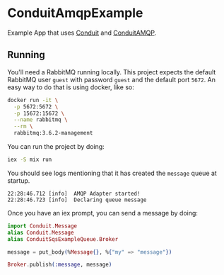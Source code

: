 # ConduitAmqpExample

Example App that uses [Conduit](https://github.com/conduitframework/conduit) and [ConduitAMQP](https://github.com/conduitframework/conduit_amqp).

## Running

You'll need a RabbitMQ running locally. This project expects the default RabbitMQ user `guest` with password `guest` and
the default port `5672`. An easy way to do that is using docker, like so:

``` bash
docker run -it \
  -p 5672:5672 \
  -p 15672:15672 \
  --name rabbitmq \
  --rm \
  rabbitmq:3.6.2-management
```

You can run the project by doing:

``` bash
iex -S mix run
```

You should see logs mentioning that it has created the `message` queue at startup.

```
22:28:46.712 [info]  AMQP Adapter started!
22:28:46.723 [info]  Declaring queue message
```

Once you have an iex prompt, you can send a message by doing:

``` elixir
import Conduit.Message
alias Conduit.Message
alias ConduitSqsExampleQueue.Broker

message = put_body(%Message{}, %{"my" => "message"})

Broker.publish(:message, message)
```
